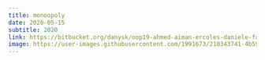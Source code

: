 ```yaml
---
title: monoopoly
date: 2020-05-15
subtitle: 2020
link: https://bitbucket.org/danysk/oop19-ahmed-aiman-ercoles-daniele-fabbri-cristian-giacchini/downloads/monoopoly.jar
image: https://user-images.githubusercontent.com/1991673/210343741-4b591712-2cdc-4866-8ce0-cd7abbc882e9.png
---
```

